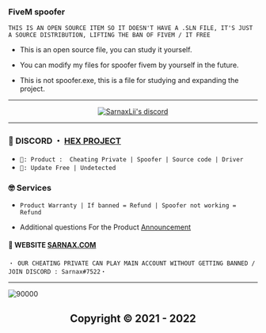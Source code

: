 ### FiveM spoofer 
```sh-session
THIS IS AN OPEN SOURCE ITEM SO IT DOESN'T HAVE A .SLN FILE, IT'S JUST A SOURCE DISTRIBUTION, LIFTING THE BAN OF FIVEM / IT FREE 
```
- This is an open source file, you can study it yourself.

- You can modify my files for spoofer fivem by yourself in the future.

- This is not spoofer.exe, this is a file for studying and expanding the project.

***
  <p align="center"> 
    <a href="https://discord.com/users/943374631644045363">
        <img title="Sarnax discord" alt="SarnaxLii's discord" src="https://discord.c99.nl/widget/theme-3/943374631644045363.png"/>
    </a>
</p>


***
 
### 💬 DISCORD ・ [HEX PROJECT](https://discord.gg/MBTkVcJefp) 


* ` 🛒: Product :  Cheating Private | Spoofer | Source code | Driver `
* ` 📌: Update Free | Undetected ` 

### 🤓 Services 

* ` Product Warranty | If banned = Refund | Spoofer not working = Refund `

- Additional questions For the Product [Announcement](https://github.com/SarnaxLii/Announcement)

#### 📝 WEBSITE [SARNAX.COM](https://sarnax.xyz)

 ```sh-session
・ OUR CHEATING PRIVATE CAN PLAY MAIN ACCOUNT WITHOUT GETTING BANNED / JOIN DISCORD : Sarnax#7522・ 
```                
***




![90000](https://user-images.githubusercontent.com/94861415/157218137-4f1fde4b-50af-4f54-8380-7194425175f9.png)



<h2 align="center"> Copyright © 2021 - 2022
